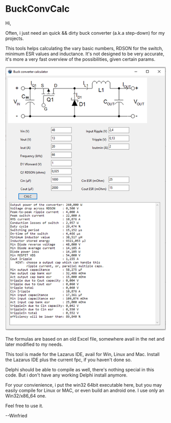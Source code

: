 # BuckConvCalc

Hi,

Often, i just need an quick && dirty buck converter (a.k.a step-down) for my projects.

This tools helps calculating the vary basic numbers, RDSON for the switch, minimum ESR values and inductance.
It's not designed to be very accurate, it's more a very fast overview of the possibilities,
given certain params.

![alt text](images/Image2.png)

The formulas are based on an old Excel file, somewhere avail in the net and later modified to my needs.

This tool is made for the Lazarus IDE, avail for Win, Linux and Mac.
Install the Lazarus IDE plus the current fpc, if you haven't done so.

Delphi should be able to compile as well, there's nothing special in this code.
But i don't have any working Delphi install anymore.

For your convienience, i put the win32 64bit executable here, but you may
easily compile for Linux or MAC, or even build an android one. I use only an Win32/x86_64 one.

Feel free to use it.

--Winfried
